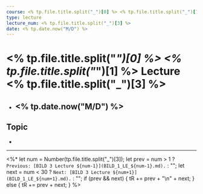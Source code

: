 ```yaml
---
course: <% tp.file.title.split("_")[0] %> <% tp.file.title.split("_")[1] %>
type: lecture
lecture_num: <% tp.file.title.split("_")[3] %>
date: <% tp.date.now("M/D") %>
---
```


# <% tp.file.title.split("_")[0] %> <% tp.file.title.split("_")[1] %> Lecture <% tp.file.title.split("_")[3] %>
- ## <% tp.date.now("M/D") %>

## Topic

- 

---

<%*
let num = Number(tp.file.title.split("_")[3]);
let prev = num > 1 ? `Previous: [BILD 3 Lecture ${num-1}](BILD_1_LE_${num-1}.md).` : "";
let next = num < 30 ? `Next: [BILD 3 Lecture ${num+1}](BILD_1_LE_${num+1}.md).` : "";
if (prev && next) {
    tR += prev + "\n" + next;
} else {
    tR += prev + next;
}
%>